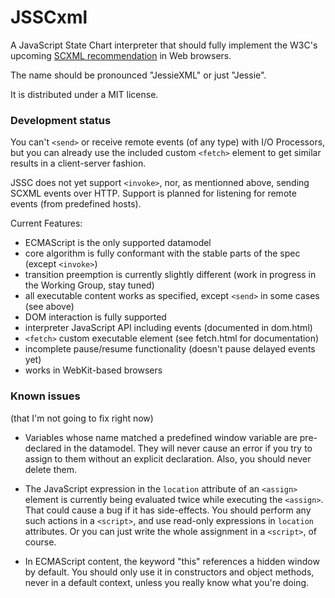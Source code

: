 JSSCxml
=======

A JavaScript State Chart interpreter that should fully implement the W3C's upcoming [SCXML recommendation](http://www.w3.org/TR/scxml/) in Web browsers.

The name should be pronounced "JessieXML" or just "Jessie".

It is distributed under a MIT license.


### Development status

You can't `<send>` or receive remote events (of any type) with I/O Processors, but you can already use the included custom `<fetch>` element to get similar results in a client-server fashion.

JSSC does not yet support `<invoke>`, nor, as mentionned above, sending SCXML events over HTTP. Support is planned for listening for remote events (from predefined hosts).

Current Features:

- ECMAScript is the only supported datamodel
- core algorithm is fully conformant with the stable parts of the spec (except `<invoke>`)
- transition preemption is currently slightly different (work in progress in the Working Group, stay tuned)
- all executable content works as specified, except `<send>` in some cases (see above)
- DOM interaction is fully supported
- interpreter JavaScript API including events (documented in dom.html)
- `<fetch>` custom executable element (see fetch.html for documentation)
- incomplete pause/resume functionality (doesn't pause delayed events yet)
- works in WebKit-based browsers

### Known issues
(that I'm not going to fix right now)

- Variables whose name matched a predefined window variable are pre-declared in the datamodel. They will never cause an error if you try to assign to them without an explicit declaration. Also, you should never delete them.

- The JavaScript expression in the `location` attribute of an `<assign>` element is currently being evaluated twice while executing the `<assign>`. That could cause a bug if it has side-effects. You should perform any such actions in a `<script>`, and use read-only expressions in `location` attributes. Or you can just write the whole assignment in a `<script>`, of course.

- In ECMAScript content, the keyword "this" references a hidden window by default. You should only use it in constructors and object methods, never in a default context, unless you really know what you're doing.